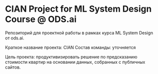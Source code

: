 # CIAN Project for ML System Design Course @ ODS.ai
Репозиторий для проектной работы в рамках курса ML System Design от ods.ai.

Краткое название проекта: CIAN
Состав команды: уточняется

Цель проекта: продуктивизировать решение по предсказанию стоимости квартир на основании данных, собранных с публичных сайтов.
